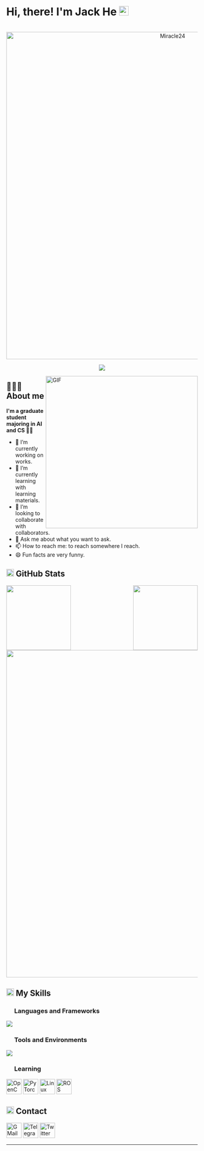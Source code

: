 # Hi, there! I'm Jack He <img src="https://user-images.githubusercontent.com/71177584/204090535-8da76dcf-df5e-44aa-a9e4-f658f051dcff.gif" width="25px" />
<p align="center">
  <br/>
  <img alt="Miracle24" title="Miracle24" src="https://readme-typing-svg.demolab.com?font=Pacifico&size=60&duration=3000&pause=5000&color=FFA140&center=true&vCenter=true&width=900&height=90&lines=miracle24" width="860"/>
</p>

<p align="center">
  <img src="https://komarev.com/ghpvc/?username=miraclehyh&color=orange&style=for-the-badge" />
</p>

<img align="right" alt="GIF" src="https://user-images.githubusercontent.com/71177584/204096985-3846c5d9-9de5-4efb-92d7-a1476013f3bf.gif" width="400" />

## 👨🏻‍💻 About me

**I'm a graduate student majoring in AI and CS 👨‍🎓**
- 🔭 I’m currently working on works.
- 🌱 I’m currently learning with learning materials.
- 👯 I’m looking to collaborate with collaborators.
- 💬 Ask me about what you want to ask.
- 📫 How to reach me: to reach somewhere I reach.
- 😄 Fun facts are very funny.

## <img src="https://media.giphy.com/media/WUlplcMpOCEmTGBtBW/giphy.gif" height="20" /> GitHub Stats

<p align="center" width="860" /> 
  <img align="left" src="https://github-readme-stats.vercel.app/api?username=miraclehyh&show_icons=true&theme=flag-india&hide_border=true&include_all_commits=true&count_private=true" height="170" />
  <img align="right" src="https://github-readme-stats.vercel.app/api/top-langs/?username=miraclehyh&theme=flag-india&layout=compact&hide_border=true&langs_count=5&hide=makefile,cmake" height="170" />
</p>
<p align="center"> 
  <img src="https://github-profile-trophy.vercel.app/?username=miraclehyh&theme=flat&column=2&no-frame=true" width="860"/>
</p>

## <img src="https://img.icons8.com/dusk/64/null/development-skill.png" height="20" /> My Skills

### <img src="https://img.icons8.com/dusk/64/null/program.png" height="17" /> Languages and Frameworks

<p align="left"> 
  <img src="https://skillicons.dev/icons?i=cpp,py,qt,pytorch,html,js,css,nginx,django,flask,bootstrap,jquery,vue,md,latex&theme=light&perline=20" />
</p>

### <img src="https://img.icons8.com/dusk/64/null/maintenance.png" height="17" /> Tools and Environments

<p align="left"> 
  <img src="https://skillicons.dev/icons?i=arduino,raspberrypi,wordpress,androidstudio,docker,git,github,linux,matlab,mysql,nodejs,&theme=light&perline=20" />
</p>

### <img src="https://img.icons8.com/dusk/64/null/learn-more.png" height="17" /> Learning

<p align="left"> 
  <img alt="OpenCV" title="OpenCV" src="https://user-images.githubusercontent.com/71177584/204132497-f1a9b519-74eb-4e99-b42e-205e5fa2a91e.svg" width="40"/>
  <img alt="PyTorch" title="PyTorch" src="https://user-images.githubusercontent.com/71177584/204132719-1504e069-76d8-4b82-87e8-60493f0c99c2.svg" width="40"/>
  <img alt="Linux" title="Linux" src="https://user-images.githubusercontent.com/71177584/204132831-b59ba588-022a-475d-a2da-4e72fb8349cc.svg" width="40"/>
  <img alt="ROS" title="ROS" src="https://user-images.githubusercontent.com/71177584/204132833-1fbf62e3-b879-452e-916b-8ac865902eb8.svg" width="40"/>
</p>

## <img src="https://img.icons8.com/dusk/64/null/share-2.png" height="20" /> Contact

<a href="mailto:miracle20001110@gmail.com" target="_blank"><img alt="GMail" title="GMail" src="https://img.icons8.com/dusk/64/null/gmail.png" width="40"></a>
<a href="https://t.me/Miracle996" target="_blank"><img alt="Telegram" title="Telegram" src="https://img.icons8.com/dusk/64/null/telegram-app.png" width="40"></a>
<a href="https://twitter.com/Miracle111024" target="_blank"><img alt="Twitter" title="Twitter" src="https://img.icons8.com/dusk/64/null/twitter-circled.png" width="40"></a>

---

